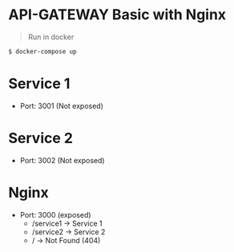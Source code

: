 # API-GATEWAY Basic with Nginx

> Run in docker
```bash 
$ docker-compose up
```

# Service 1
- Port: 3001 (Not exposed)

# Service 2
- Port: 3002 (Not exposed)

# Nginx
- Port: 3000 (exposed)
  - /service1 -> Service 1
  - /service2 -> Service 2
  - / -> Not Found (404)
